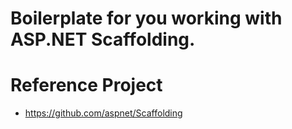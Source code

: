 # Boilerplate for you working with ASP.NET Scaffolding.

# Reference Project
* https://github.com/aspnet/Scaffolding
